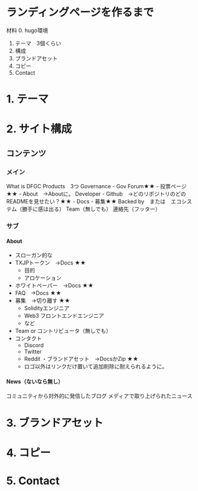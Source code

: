 # ランディングページを作るまで

材料
 0. hugo環境
 1. テーマ　3個くらい
 2. 構成
 3. ブランドアセット
 4. コピー
 5. Contact

# 1. テーマ


# 2. サイト構成

## コンテンツ
### メイン
What is DFGC
Products　3つ
Governance
	- Gov Forum★★
	- 投票ページ★★
	- About　→Aboutに。
Developer
	- Github　→どのリポジトリのどのREADMEを見せたい？★★
	- Docs
	- 募集★★
Backed by　または　エコシステム（勝手に感は出る）
Team（無しでも）
連絡先（フッター）

### サブ

#### About
- スローガン的な
- TXJPトークン　→Docs ★★
	- 目的
	- アロケーション
- ホワイトペーパー　→Docs ★★
- FAQ　→Docs ★★
- 募集　→切り離す ★★
	- Solidityエンジニア
	- Web3 フロントエンドエンジニア
	- など
- Team or コントリビュータ（無しでも）
- コンタクト
	- Discord
	- Twitter
	- Reddit
・ブランドアセット　→DocsかZip ★★
	- ロゴ以外はリンクだけ置いて追加削除に耐えられるように。

#### News（ないなら無し）
コミュニティから対外的に発信したブログ
メディアで取り上げられたニュース


# 3. ブランドアセット


# 4. コピー


# 5. Contact

